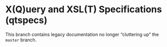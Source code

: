 # X(Q)uery and XSL(T) Specifications (qtspecs)

This branch contains legacy documentation no longer “cluttering up”
the `master` branch.
